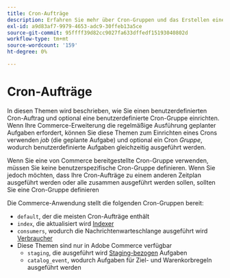 ```yaml
---
title: Cron-Aufträge
description: Erfahren Sie mehr über Cron-Gruppen und das Erstellen eines benutzerdefinierten Cron-Auftrags.
exl-id: a9d83af7-9979-4653-adc9-30ffeb13a5ce
source-git-commit: 95ffff39d82cc9027fa633dffedf15193040802d
workflow-type: tm+mt
source-wordcount: '159'
ht-degree: 0%

---
```


# Cron-Aufträge

In diesen Themen wird beschrieben, wie Sie einen benutzerdefinierten Cron-Auftrag und optional eine benutzerdefinierte Cron-Gruppe einrichten. Wenn Ihre Commerce-Erweiterung die regelmäßige Ausführung geplanter Aufgaben erfordert, können Sie diese Themen zum Einrichten eines Crons verwenden _job_ (die geplante Aufgabe) und optional ein Cron _Gruppe_, wodurch benutzerdefinierte Aufgaben gleichzeitig ausgeführt werden.

Wenn Sie eine von Commerce bereitgestellte Cron-Gruppe verwenden, müssen Sie keine benutzerspezifische Cron-Gruppe definieren. Wenn Sie jedoch möchten, dass Ihre Cron-Aufträge zu einem anderen Zeitplan ausgeführt werden oder alle zusammen ausgeführt werden sollen, sollten Sie eine Cron-Gruppe definieren

Die Commerce-Anwendung stellt die folgenden Cron-Gruppen bereit:

- `default`, der die meisten Cron-Aufträge enthält
- `index`, die aktualisiert wird [Indexer](../cli/manage-indexers.md)
- `consumers`, wodurch die Nachrichtenwarteschlange ausgeführt wird [Verbraucher](../cli/start-message-queues.md)
- Diese Themen sind nur in Adobe Commerce verfügbar
   - `staging`, die ausgeführt wird [Staging-bezogen](https://docs.magento.com/user-guide/cms/content-staging.html) Aufgaben
   - `catalog_event`, wodurch Aufgaben für Ziel- und Warenkorbregeln ausgeführt werden
